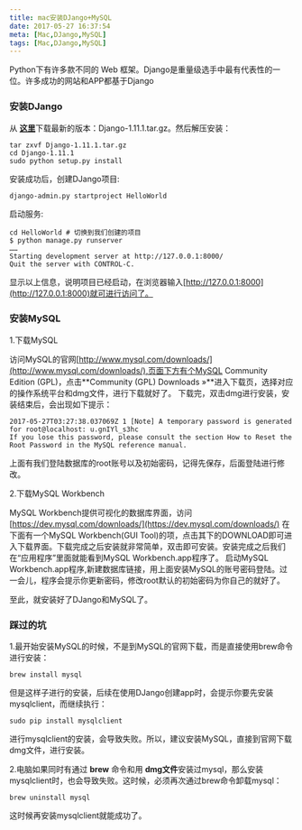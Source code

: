```yaml
---
title: mac安装DJango+MySQL
date: 2017-05-27 16:37:54
meta: [Mac,DJango,MySQL]
tags: [Mac,DJango,MySQL]
---
```

Python下有许多款不同的 Web 框架。Django是重量级选手中最有代表性的一位。许多成功的网站和APP都基于Django

<!-- more --> 

### 安装DJango
从 [**这里**](https://www.djangoproject.com/download/)下载最新的版本：Django-1.11.1.tar.gz。然后解压安装：

```
tar zxvf Django-1.11.1.tar.gz
cd Django-1.11.1
sudo python setup.py install
```

安装成功后，创建DJango项目:

```
django-admin.py startproject HelloWorld
```

启动服务:

```
cd HelloWorld # 切换到我们创建的项目
$ python manage.py runserver
……
Starting development server at http://127.0.0.1:8000/
Quit the server with CONTROL-C.
```

显示以上信息，说明项目已经启动，在浏览器输入[http://127.0.0.1:8000](http://127.0.0.1:8000)就可进行访问了。

### 安装MySQL

1.下载MySQL

访问MySQL的官网[http://www.mysql.com/downloads/](http://www.mysql.com/downloads/),页面下方有个MySQL Community Edition (GPL)，点击**Community (GPL) Downloads »**进入下载页，选择对应的操作系统平台和dmg文件，进行下载就好了。
下载完，双击dmg进行安装，安装结束后，会出现如下提示：

```
2017-05-27T03:27:38.037069Z 1 [Note] A temporary password is generated for root@localhost: u.gnIYl_s3hc
If you lose this password, please consult the section How to Reset the Root Password in the MySQL reference manual.
```
上面有我们登陆数据库的root账号以及初始密码，记得先保存，后面登陆进行修改。

2.下载MySQL Workbench

MySQL Workbench提供可视化的数据库界面，访问[https://dev.mysql.com/downloads/](https://dev.mysql.com/downloads/) 在下面有一个MySQL Workbench(GUI Tool)的项，点击其下的DOWNLOAD即可进入下载界面。下载完成之后安装就非常简单，双击即可安装。安装完成之后我们在“应用程序”里面就能看到MySQL Workbench.app程序了。
启动MySQL Workbench.app程序,新建数据库链接，用上面安装MySQL的账号密码登陆。过一会儿，程序会提示你更新密码，修改root默认的初始密码为你自己的就好了。

至此，就安装好了DJango和MySQL了。

### 踩过的坑

1.最开始安装MySQL的时候，不是到MySQL的官网下载，而是直接使用brew命令进行安装：

```
brew install mysql
```
但是这样子进行的安装，后续在使用DJango创建app时，会提示你要先安装mysqlclient，而继续执行：

```
sudo pip install mysqlclient
```
进行mysqlclient的安装，会导致失败。所以，建议安装MySQL，直接到官网下载dmg文件，进行安装。

2.电脑如果同时有通过 **brew** 命令和用 **dmg文件**安装过mysql，那么安装mysqlclient时，也会导致失败。这时候，必须再次通过brew命令卸载mysql：

```
brew uninstall mysql
```
这时候再安装mysqlclient就能成功了。













